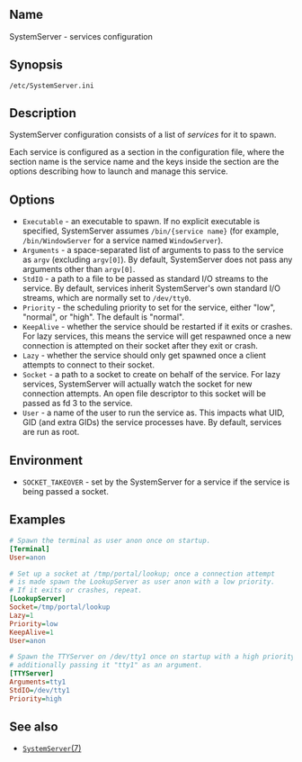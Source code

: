 ## Name

SystemServer - services configuration

## Synopsis

`/etc/SystemServer.ini`

## Description

SystemServer configuration consists of a list of *services* for it to spawn.

Each service is configured as a section in the configuration file, where the
section name is the service name and the keys inside the section are the options
describing how to launch and manage this service.

## Options

* `Executable` - an executable to spawn. If no explicit executable is specified, SystemServer assumes `/bin/{service name}` (for example, `/bin/WindowServer` for a service named `WindowServer`).
* `Arguments` - a space-separated list of arguments to pass to the service as `argv` (excluding `argv[0]`). By default, SystemServer does not pass any arguments other than `argv[0]`.
* `StdIO` - a path to a file to be passed as standard I/O streams to the service. By default, services inherit SystemServer's own standard I/O streams, which are normally set to `/dev/tty0`.
* `Priority` - the scheduling priority to set for the service, either "low", "normal", or "high". The default is "normal".
* `KeepAlive` - whether the service should be restarted if it exits or crashes. For lazy services, this means the service will get respawned once a new connection is attempted on their socket after they exit or crash.
* `Lazy` - whether the service should only get spawned once a client attempts to connect to their socket.
* `Socket` - a path to a socket to create on behalf of the service. For lazy services, SystemServer will actually watch the socket for new connection attempts. An open file descriptor to this socket will be passed as fd 3 to the service.
* `User` - a name of the user to run the service as. This impacts what UID, GID (and extra GIDs) the service processes have. By default, services are run as root.

## Environment

* `SOCKET_TAKEOVER` - set by the SystemServer for a service if the service is being passed a socket.

## Examples

```ini
# Spawn the terminal as user anon once on startup.
[Terminal]
User=anon

# Set up a socket at /tmp/portal/lookup; once a connection attempt
# is made spawn the LookupServer as user anon with a low priority.
# If it exits or crashes, repeat.
[LookupServer]
Socket=/tmp/portal/lookup
Lazy=1
Priority=low
KeepAlive=1
User=anon

# Spawn the TTYServer on /dev/tty1 once on startup with a high priority,
# additionally passing it "tty1" as an argument.
[TTYServer]
Arguments=tty1
StdIO=/dev/tty1
Priority=high
```

## See also

* [`SystemServer`(7)](../man7/SystemServer.md)
